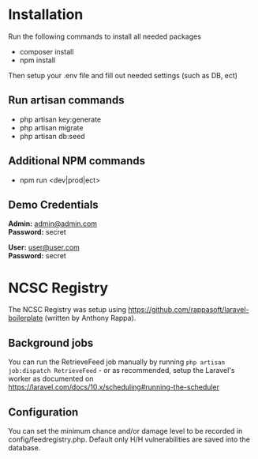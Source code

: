 # Installation
Run the following commands to install all needed packages
* composer install
* npm install

Then setup your .env file and fill out needed settings (such as DB, ect)

## Run artisan commands
* php artisan key:generate
* php artisan migrate
* php artisan db:seed

## Additional NPM commands
* npm run <dev|prod|ect>

## Demo Credentials
**Admin:** admin@admin.com  
**Password:** secret

**User:** user@user.com  
**Password:** secret

# NCSC Registry
The NCSC Registry was setup using https://github.com/rappasoft/laravel-boilerplate (written by Anthony Rappa). 

## Background jobs
You can run the RetrieveFeed job manually by running `php artisan job:dispatch RetrieveFeed` - or as recommended, setup the Laravel's worker as documented on https://laravel.com/docs/10.x/scheduling#running-the-scheduler

## Configuration
You can set the minimum chance and/or damage level to be recorded in config/feedregistry.php. Default only H/H vulnerabilities are saved into the database. 